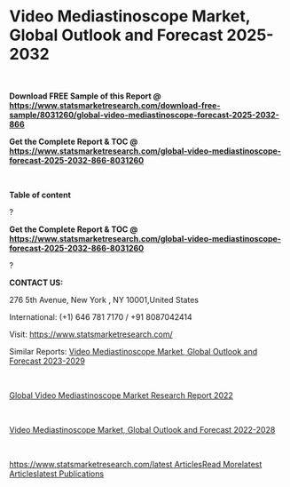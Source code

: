 <h1>Video Mediastinoscope Market, Global Outlook and Forecast 2025-2032</h1><br/><p><strong>Download FREE Sample of this Report @ <a href="https://www.statsmarketresearch.com/download-free-sample/8031260/global-video-mediastinoscope-forecast-2025-2032-866">https://www.statsmarketresearch.com/download-free-sample/8031260/global-video-mediastinoscope-forecast-2025-2032-866</a></strong></p>
 
 
 
 <div><b>Get the Complete Report & TOC @ <a href="https://www.statsmarketresearch.com/global-video-mediastinoscope-forecast-2025-2032-866-8031260">https://www.statsmarketresearch.com/global-video-mediastinoscope-forecast-2025-2032-866-8031260</a></b></div>
 
 
 
 <p><br />
 
 <b>Table of content</b></p>
 
 
 
 <p>? </p>
 
 
 
 <div><b>Get the Complete Report & TOC @ <a href="https://www.statsmarketresearch.com/global-video-mediastinoscope-forecast-2025-2032-866-8031260">https://www.statsmarketresearch.com/global-video-mediastinoscope-forecast-2025-2032-866-8031260</a></b></div>
 
 
 
 <p>? </p>
 
 
 
 <p><b>CONTACT US:</b><br />
 
 276 5th Avenue, New York , NY 10001,United States<br />
 
 International: (+1) 646 781 7170 / +91 8087042414<br />
 
 Visit: <a href="https://www.statsmarketresearch.com/">https://www.statsmarketresearch.com/</a><br />
 
 Similar Reports: <a href="https://www.statsmarketresearch.com/global-video-mediastinoscope-forecast-2025-2032-866-8031260">Video Mediastinoscope Market, Global Outlook and Forecast 2023-2029</a><br />
 
 <br />
 
 <a href="https://www.statsmarketresearch.com/global-video-mediastinoscope-forecast-2025-2032-866-8031260">Global Video Mediastinoscope Market Research Report 2022</a><br />
 
 <br />
 
 <a href="https://www.statsmarketresearch.com/global-video-mediastinoscope-forecast-2025-2032-866-8031260">Video Mediastinoscope Market, Global Outlook and Forecast 2022-2028</a><br />
 
 <br />
 
 <a href="https://gyeongbokgung.com">https://www.statsmarketresearch.com/</a><a href="https://hallyeomaritime.com">latest Articles</a><a href="https://jingwansa.com">Read More</a><a href="https://nguoiviet.jp/">latest Articles</a><a href="https://www.intelmarketresearch.com/">latest Publications</a></p>